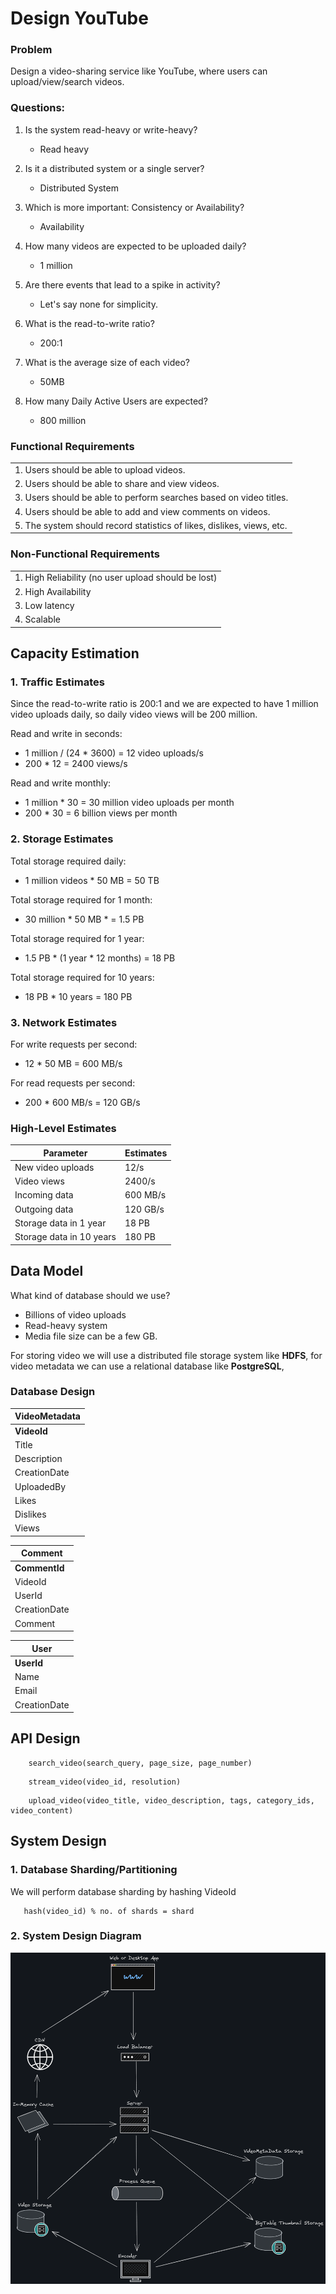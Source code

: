 # Design YouTube

### Problem
Design a video-sharing service like YouTube, where users can upload/view/search videos.

### Questions:

1. Is the system read-heavy or write-heavy?
    - Read heavy

2. Is it a distributed system or a single server?
    - Distributed System

3. Which is more important: Consistency or Availability?
    - Availability

4. How many videos are expected to be uploaded daily?
    - 1 million
      
5. Are there events that lead to a spike in activity?
    - Let's say none for simplicity.

6. What is the read-to-write ratio?
    - 200:1
    
7. What is the average size of each video?
    - 50MB

8. How many Daily Active Users are expected?
    - 800 million

### Functional Requirements

|      | 
| ----------- | 
| 1. Users should be able to upload videos.      | 
| 2. Users should be able to share and view videos.   | 
| 3. Users should be able to perform searches based on video titles.   | 
| 4. Users should be able to add and view comments on videos. |
| 5. The system should record statistics of likes, dislikes, views, etc. |

### Non-Functional Requirements

|      | 
| ----------- | 
| 1. High Reliability (no user upload should be lost)   | 
| 2. High Availability   | 
| 3. Low latency | 
| 4. Scalable |

## Capacity Estimation

### 1. Traffic Estimates

Since the read-to-write ratio is 200:1 and we are expected to have 1 million video uploads daily, so
daily video views will be 200 million.

Read and write in seconds:

 - 1 million / (24 * 3600) = 12 video uploads/s
 - 200 * 12 = 2400 views/s

Read and write monthly:

 - 1 million * 30 = 30 million video uploads per month
 - 200 * 30 = 6 billion views per month

### 2. Storage Estimates

Total storage required daily:
 
 - 1 million videos * 50 MB = 50 TB
   
Total storage required for 1 month:

 - 30 million * 50 MB *  = 1.5 PB

Total storage required for 1 year:

 - 1.5 PB * (1 year * 12 months) = 18 PB

Total storage required for 10 years:

 - 18 PB * 10 years = 180 PB

### 3. Network Estimates

For write requests per second:

 - 12 * 50 MB = 600 MB/s

For read requests per second:

 - 200 * 600 MB/s = 120 GB/s

### High-Level Estimates

| Parameter | Estimates  |
| ----------- | ----------- |
| New video uploads | 12/s       |
| Video views   | 2400/s        |
| Incoming data  | 600 MB/s        |
| Outgoing data  | 120 GB/s        |
| Storage data in 1 year | 18 PB        |
| Storage data in 10 years | 180 PB        |

## Data Model

What kind of database should we use?

 - Billions of video uploads
 - Read-heavy system
 - Media file size can be a few GB.

For storing video we will use a distributed file storage system like **HDFS**, for video metadata we can use a relational database like
**PostgreSQL**,

### Database Design

|  VideoMetadata    | 
| ----------- | 
| **VideoId**   | 
| Title | 
| Description|
| CreationDate |
| UploadedBy |
| Likes |
| Dislikes |
| Views |

|  Comment    | 
| ----------- | 
| **CommentId**   | 
| VideoId | 
| UserId|
| CreationDate |
| Comment |

|  User    | 
| ----------- | 
| **UserId**   | 
| Name | 
| Email |
| CreationDate |

## API Design

``` console
    search_video(search_query, page_size, page_number)
```

``` console
    stream_video(video_id, resolution)
```

``` console
    upload_video(video_title, video_description, tags, category_ids, video_content)
```
## System Design

### 1. Database Sharding/Partitioning

We will perform database sharding by hashing VideoId

``` console
   hash(video_id) % no. of shards = shard
```

### 2. System Design Diagram

![Youtube Diagram](https://github.com/Tahsin716/SystemDesignInterview/blob/main/Youtube/img/youtube.png)
